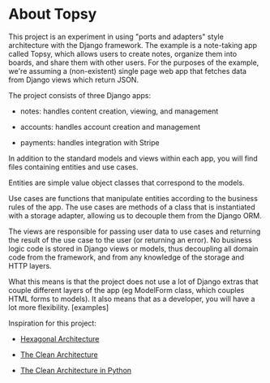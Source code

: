 # About Topsy

This project is an experiment in using "ports and adapters" style architecture with the Django
framework. The example is a note-taking app called Topsy, which allows users to create notes,
organize them into boards, and share them with other users. For the purposes of the example, we're
assuming a (non-existent) single page web app that fetches data from Django views which return JSON.

The project consists of three Django apps:

* notes: handles content creation, viewing, and management

* accounts: handles account creation and management

* payments: handles integration with Stripe

In addition to the standard models and views within each app, you will find files containing
entities and use cases.

Entities are simple value object classes that correspond to the models.

Use cases are functions that manipulate entities according to the business rules of the app. The
use cases are methods of a class that is instantiated with a storage adapter, allowing us to
decouple them from the Django ORM.

The views are responsible for passing user data to use cases and returning the result of the use
case to the user (or returning an error). No business logic code is stored in Django views or
models, thus decoupling all domain code from the framework, and from any knowledge of the storage
and HTTP layers.

What this means is that the project does not use a lot of Django extras that couple different
layers of the app (eg ModelForm class, which couples HTML forms to models). It also means that as a
developer, you will have a lot more flexibility. [examples]

Inspiration for this project:

* [Hexagonal Architecture](http://alistair.cockburn.us/Hexagonal+architecture)

* [The Clean Architecture](https://8thlight.com/blog/uncle-bob/2012/08/13/the-clean-architecture.html)

* [The Clean Architecture in Python](https://www.youtube.com/watch?v=DJtef410XaM)
